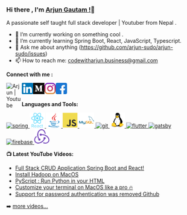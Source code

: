 ### Hi there , I'm [Arjun Gautam !](https://codewitharjun.com)👋

A passionate self taught full stack developer | Youtuber from Nepal .

- 🔭 I’m currently working on something cool .
- 🌱 I’m currently learning Spring Boot, React, JavaScript, Typescript.
- 💬 Ask me about anything (https://github.com/arjun-sudo/arjun-sudo/issues)
- 📫 How to reach me: codewitharjun.business@gmail.com

**Connect with me :**

<a href="https://www.youtube.com/codewitharjun" target="_blank">
  <img align="left" alt="Arjun | Youtube" width="41px"  src="https://raw.githubusercontent.com/arjun-sudo/arjun-sudo/master/assets/youtube.png" />
</a>

<a href="https://www.linkedin.com/in/arjungautam1/" target="_blank">
  <img align="left" alt="Arjun | LinkedIn" width="30px"  src="https://raw.githubusercontent.com/arjun-sudo/arjun-sudo/master/assets/linkedin.svg" />
</a>

<a href="https://medium.com/@codewitharjun" target="_blank">
  <img align="left" alt="Arjun | Medium" width="30px" src="https://raw.githubusercontent.com/arjun-sudo/arjun-sudo/master/assets/medium.png" />
</a>
<a href="https://www.instagram.com/__arjungautam/" target="_blank">
  <img align="left" alt="Arjun | Medium" width="30px" src="https://github.com/arjun-sudo/arjun-sudo/blob/master/assets/instagram.svg" />
</a>

<a href="https://www.facebook.com/people/Arjun-Gautam/100010140661075" target="_blank">
  <img align="left" alt="Arjun | facebook" width="30px" src="https://github.com/arjun-sudo/arjun-sudo/blob/master/assets/facebook.svg" />
</a>
<br>
<br>

<!--
- 👯 I’m looking to collaborate on ...
- 🤔 I’m looking for help with ...
- 😄 Pronouns: Laserarjun
- ⚡ Fun fact: ...
-->

**Languages and Tools:**

<p align="left">
  <a href="https://spring.io/" target="_blank"> <img src="https://www.vectorlogo.zone/logos/springio/springio-icon.svg" alt="spring" width="40" height="40"/> </a>
  <a href="https://reactjs.org/" target="_blank"> <img src="https://raw.githubusercontent.com/devicons/devicon/master/icons/react/react-original-wordmark.svg" alt="react" width="40" height="40"/> </a>
  <a href="https://www.java.com" target="_blank"> <img src="https://raw.githubusercontent.com/devicons/devicon/master/icons/java/java-original.svg" alt="java" width="40" height="40"/> </a> <a href="https://developer.mozilla.org/en-US/docs/Web/JavaScript" target="_blank"> <img src="https://raw.githubusercontent.com/devicons/devicon/master/icons/javascript/javascript-original.svg" alt="javascript" width="40" height="40"/> </a> <a href="https://www.mysql.com/" target="_blank"> <img src="https://raw.githubusercontent.com/devicons/devicon/master/icons/mysql/mysql-original-wordmark.svg" alt="mysql" width="40" height="40"/> </a><a href="https://git-scm.com/" target="_blank"> <img src="https://www.vectorlogo.zone/logos/git-scm/git-scm-icon.svg" alt="git" width="40" height="40"/> </a> <a href="https://www.linux.org/" target="_blank"> <img src="https://raw.githubusercontent.com/devicons/devicon/master/icons/linux/linux-original.svg" alt="linux" width="40" height="40"/> </a> <a href="https://flutter.dev" target="_blank"> <img src="https://www.vectorlogo.zone/logos/flutterio/flutterio-icon.svg" alt="flutter" width="40" height="40"/> </a> <a href="https://www.gatsbyjs.com/" target="_blank"> <img src="https://www.vectorlogo.zone/logos/gatsbyjs/gatsbyjs-icon.svg" alt="gatsby" width="40" height="40"/> </a> <a href="https://www.w3.org/html/" target="_blank">  <img src="https://www.vectorlogo.zone/logos/firebase/firebase-icon.svg" alt="firebase" width="40" height="40"/> </a>  <a href="https://redux.js.org" target="_blank"> <img src="https://raw.githubusercontent.com/devicons/devicon/master/icons/redux/redux-original.svg" alt="redux" width="40" height="40"/> </a> 
</p>

**📺 Latest YouTube Videos:**

<!-- YOUTUBE:START -->
- [Full Stack CRUD Application Spring Boot and React!](https://youtu.be/TW5PD_TJMXo)
- [Install Hadoop on MacOS](https://youtu.be/H999fIuymqc)
- [PyScript : Run Python in your HTML](https://youtu.be/PvFshrgv9sc)
- [Customize your terminal on MacOS like a pro 🔥](https://youtu.be/Y9eBohzBcJ8)
- [Support for password authentication was removed Github ](https://youtu.be/ytSoabxSQ6E)
<!-- YOUTUBE:END -->

➡️ [more videos...](https://youtube.com/codewitharjun)
